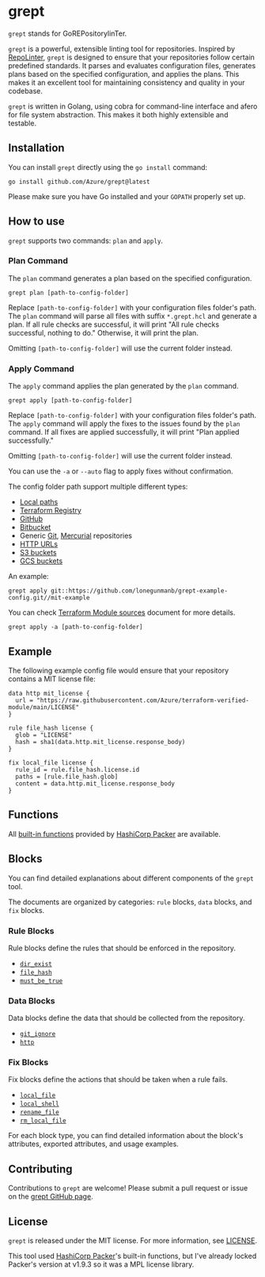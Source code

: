 # grept

`grept` stands for GoREPositorylinTer.

`grept` is a powerful, extensible linting tool for repositories. Inspired by [RepoLinter](https://github.com/todogroup/repolinter), `grept` is designed to ensure that your repositories follow certain predefined standards. It parses and evaluates configuration files, generates plans based on the specified configuration, and applies the plans. This makes it an excellent tool for maintaining consistency and quality in your codebase.

`grept` is written in Golang, using cobra for command-line interface and afero for file system abstraction. This makes it both highly extensible and testable.

## Installation

You can install `grept` directly using the `go install` command:

```
go install github.com/Azure/grept@latest
```

Please make sure you have Go installed and your `GOPATH` properly set up.

## How to use

`grept` supports two commands: `plan` and `apply`.

### Plan Command

The `plan` command generates a plan based on the specified configuration. 

```
grept plan [path-to-config-folder]
```

Replace `[path-to-config-folder]` with your configuration files folder's path. The `plan` command will parse all files with suffix `*.grept.hcl` and generate a plan. If all rule checks are successful, it will print \"All rule checks successful, nothing to do.\" Otherwise, it will print the plan.

Omitting `[path-to-config-folder]` will use the current folder instead.

### Apply Command

The `apply` command applies the plan generated by the `plan` command.

```shell
grept apply [path-to-config-folder]
```

Replace `[path-to-config-folder]` with your configuration files folder's path. The `apply` command will apply the fixes to the issues found by the `plan` command. If all fixes are applied successfully, it will print \"Plan applied successfully.\"

Omitting `[path-to-config-folder]` will use the current folder instead.

You can use the `-a` or `--auto` flag to apply fixes without confirmation.

The config folder path support multiple different types:

- [Local paths](https://developer.hashicorp.com/terraform/language/modules/sources#local-paths)
- [Terraform Registry](https://developer.hashicorp.com/terraform/language/modules/sources#terraform-registry)
- [GitHub](https://developer.hashicorp.com/terraform/language/modules/sources#github)
- [Bitbucket](https://developer.hashicorp.com/terraform/language/modules/sources#bitbucket)
- Generic [Git](https://developer.hashicorp.com/terraform/language/modules/sources#generic-git-repository), [Mercurial](https://developer.hashicorp.com/terraform/language/modules/sources#generic-mercurial-repository) repositories
- [HTTP URLs](https://developer.hashicorp.com/terraform/language/modules/sources#http-urls)
- [S3 buckets](https://developer.hashicorp.com/terraform/language/modules/sources#s3-bucket)
- [GCS buckets](https://developer.hashicorp.com/terraform/language/modules/sources#gcs-bucket)

An example:

```shell
grept apply git::https://github.com/lonegunmanb/grept-example-config.git//mit-example
```

You can check [Terraform Module sources](https://developer.hashicorp.com/terraform/language/modules/sources) document for more details.

```
grept apply -a [path-to-config-folder]
```

## Example

The following example config file would ensure that your repository contains a MIT license file:

```hcl
data http mit_license {
  url = "https://raw.githubusercontent.com/Azure/terraform-verified-module/main/LICENSE"
}

rule file_hash license {
  glob = "LICENSE"
  hash = sha1(data.http.mit_license.response_body)
}

fix local_file license {
  rule_id = rule.file_hash.license.id
  paths = [rule.file_hash.glob]
  content = data.http.mit_license.response_body
}
```

## Functions

All [built-in functions](https://developer.hashicorp.com/packer/docs/templates/hcl_templates/functions) provided by [HashiCorp Packer](https://www.packer.io/) are available.

## Blocks

You can find detailed explanations about different components of the `grept` tool.

The documents are organized by categories: `rule` blocks, `data` blocks, and `fix` blocks. 

### Rule Blocks

Rule blocks define the rules that should be enforced in the repository. 

- [`dir_exist`](./doc/r/dir_exist.md)
- [`file_hash`](./doc/r/file_hash.md)
- [`must_be_true`](./doc/r/must_be_true.md)

### Data Blocks

Data blocks define the data that should be collected from the repository.

- [`git_ignore`](./doc/d/git_ignore.md)
- [`http`](./doc/d/http.md)

### Fix Blocks

Fix blocks define the actions that should be taken when a rule fails.

- [`local_file`](./doc/f/local_file.md)
- [`local_shell`](./doc/f/local_shell.md)
- [`rename_file`](./doc/f/rename_file.md)
- [`rm_local_file`](./doc/f/rm_local_file.md)

For each block type, you can find detailed information about the block's attributes, exported attributes, and usage examples.

## Contributing

Contributions to `grept` are welcome! Please submit a pull request or issue on the [grept GitHub page](https://github.com/Azure/grept). 

## License

`grept` is released under the MIT license. For more information, see [LICENSE](https://github.com/Azure/grept/blob/main/LICENSE).

This tool used [HashiCorp Packer](https://www.packer.io/)'s built-in functions, but I've already locked Packer's version at v1.9.3 so it was a MPL license library.